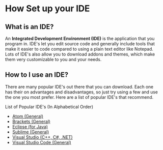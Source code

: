 # How Set up your IDE

## What is an IDE?
An **Integrated Development Environment (IDE)** is the application that you program in. IDE's let you edit source code and generally include tools that make it easier to code compared to using a plain text editor like Notepad. Lots of IDE's also allow you to download addons and themes, which make them very customizable to you and your needs.

## How to I use an IDE?
There are many popular IDE's out there that you can download. Each one has their on advantages and disadvantages, so just try using a few and use the one you most prefer. Here are a list of popular IDE's that recommend.

List of Popular IDE's (In Alphabetical Order)
- [Atom (General)](https://atom.io/)
- [Brackets (General)](http://brackets.io/)
- [Eclipse (for Java)](https://eclipse.org/)
- [Sublime (General)](https://www.sublimetext.com/)
- [Visual Studio (C++, C#, .NET)](https://www.visualstudio.com/en-us/visual-studio-homepage-vs.aspx)
- [Visual Studio Code (General)](https://code.visualstudio.com/)
